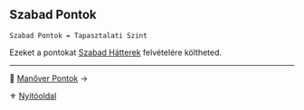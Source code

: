 ## Szabad Pontok

`Szabad Pontok = Tapasztalati Szint`

Ezeket a pontokat [Szabad Hátterek](023_szabad_hatterek.md) felvételére költheted.

---

🔗 [Manőver Pontok](017_02_manover_pontok.md) →

⚜️ [Nyitóoldal](start.md)
